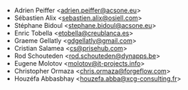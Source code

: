 - Adrien Peiffer \<<adrien.peiffer@acsone.eu>\>
- Sébastien Alix \<<sebastien.alix@osiell.com>\>
- Stéphane Bidoul \<<stephane.bidoul@acsone.eu>\>
- Enric Tobella \<<etobella@creublanca.es>\>
- Graeme Gellatly \<<gdgellatly@gmail.com>\>
- Cristian Salamea \<<cs@prisehub.com>\>
- Rod Schouteden \<<rod.schouteden@dynapps.be>\>
- Eugene Molotov \<<molotov@it-projects.info>\>
- Christopher Ormaza \<<chris.ormaza@forgeflow.com>\>
- Houzéfa Abbasbhay \<<houzefa.abba@xcg-consulting.fr>\>
